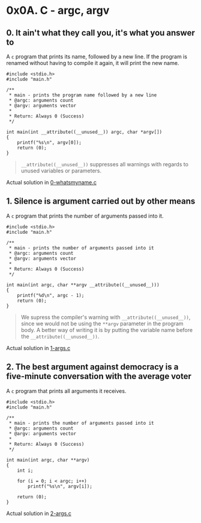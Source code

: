 # 0x0A. C - argc, argv

## 0. It ain't what they call you, it's what you answer to

A `c` program that prints its name, followed by a new line. If the program is renamed without having to compile it again, it will print the new name.

```
#include <stdio.h>
#include "main.h"

/**
 * main - prints the program name followed by a new line
 * @argc: arguments count
 * @argv: arguments vector
 *
 * Return: Always 0 (Success)
 */

int main(int __attribute((__unused__)) argc, char *argv[])
{
	printf("%s\n", argv[0]);
	return (0);
}
```

> `__attribute((__unused__))` suppresses all warnings with regards to unused variables or parameters.

Actual solution in [0-whatsmyname.c](./0-whatsmyname.c)

## 1. Silence is argument carried out by other means

A `c` program that prints the number of arguments passed into it.

```
#include <stdio.h>
#include "main.h"

/**
 * main - prints the number of arguments passed into it
 * @argc: arguments count
 * @argv: arguments vector
 *
 * Return: Always 0 (Success)
 */

int main(int argc, char **argv __attribute((__unused__)))
{
	printf("%d\n", argc - 1);
	return (0);
}
```

> We supress the compiler's warning with `__attribute((__unused__))`, since we would not be using the `**argv` parameter in the program body. A better way of writing it is by putting the variable name before the `__attribute((__unused__))`.

Actual solution in [1-args.c](./1-args.c)

## 2. The best argument against democracy is a five-minute conversation with the average voter 

A `c` program that prints all arguments it receives.

```
#include <stdio.h>
#include "main.h"

/**
 * main - prints the number of arguments passed into it
 * @argc: arguments count
 * @argv: arguments vector
 *
 * Return: Always 0 (Success)
 */

int main(int argc, char **argv)
{
	int i;

	for (i = 0; i < argc; i++)
		printf("%s\n", argv[i]);

	return (0);
}
```


Actual solution in [2-args.c](./2-args.c)
